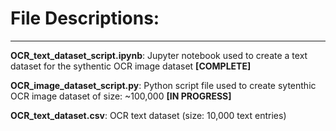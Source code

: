 # File Descriptions:
---
**OCR_text_dataset_script.ipynb**: Jupyter notebook used to create a text dataset for the sythentic OCR image dataset **[COMPLETE]**

**OCR_image_dataset_script.py**: Python script file used to create sytenthic OCR image dataset of size: ~100,000 **[IN PROGRESS]**

**OCR_text_dataset.csv**: OCR text dataset (size: 10,000 text entries)
